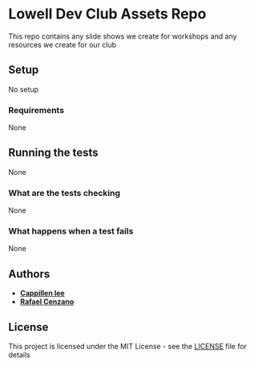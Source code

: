 # Lowell Dev Club Assets Repo

This repo contains any slide shows we create for workshops and any resources we create for our club

## Setup

No setup

### Requirements

None

## Running the tests

None

### What are the tests checking

None

### What happens when a test fails

None

## Authors

* [**Cappillen lee**](https://github.com/calee14)
* [**Rafael Cenzano**](https://github.com/RafaelCenzano)

## License

This project is licensed under the MIT License - see the [LICENSE](LICENSE) file for details
